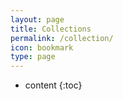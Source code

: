 ```yaml
---
layout: page
title: Collections
permalink: /collection/
icon: bookmark
type: page
---
```


* content
{:toc}